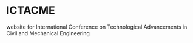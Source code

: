 # ICTACME
website for International Conference on Technological Advancements in Civil and Mechanical Engineering
